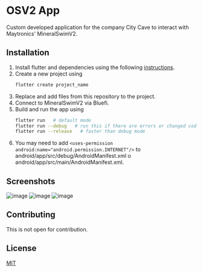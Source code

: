 # OSV2 App

Custom developed application for the company City Cave to interact with Maytronics' MineralSwimV2.


## Installation

1. Install flutter and dependencies using the following [instructions](https://docs.flutter.dev/get-started/editor?tab=vscode).
2. Create a new project using
   ```bash
   flutter create project_name
   ```
3. Replace and add files from this repository to the project.
4. Connect to MineralSwimV2 via Bluefi.
5. Build and run the app using
   ```bash
   flutter run   # default mode
   flutter run --debug   # run this if there are errors or changed code
   flutter run --release   # faster than debug mode
   ```
6. You may need to add ```<uses-permission android:name="android.permission.INTERNET"/>``` to android/app/src/debug/AndroidManifest.xml o android/app/src/main/AndroidManifest.xml.

## Screenshots
![image](https://github.com/jostev/osv2_app2/assets/158697367/5fc04ec0-a01e-4bd2-8e82-c98fc295862a)
![image](https://github.com/jostev/osv2_app2/assets/158697367/1a445d18-3ea5-4454-be53-bf92f1dd1859)
![image](https://github.com/jostev/osv2_app2/assets/158697367/2dacfd13-347d-46d2-bef7-ff4aabe3f460)


## Contributing 

This is not open for contribution.

## License

[MIT](https://choosealicense.com/licenses/mit/)
